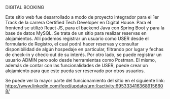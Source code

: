 DIGITAL BOOKING 

Este sitio web fue desarrollado a modo de proyecto integrador para el 1er Track de la carrera Certified Tech Developer en Digital House. Para el frontend se utilizó React JS, para el backend Java con Spring Boot y para la base de datos MySQL.
Se trata de un sitio para realizar reservas en alojamientos. Allí podemos registrar un usuario como USER desde el formulario de Registro, el cual podrá hacer reservas y consultar disponibilidad de algún hospedaje en particular, filtrando por lugar y fechas de check-in y check-out de su interés. Por otro lado, se puede registrar un usuario ADMIN pero solo desde herramientas como Postman. El mismo, además de contar con las funcionalidades de USER, puede crear un alojamiento para que este pueda ser reservado por otros usuarios.

Se puede ver la mayor parte del funcionamiento del sitio en el siguiente link: https://www.linkedin.com/feed/update/urn:li:activity:6953334163689156608/


